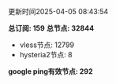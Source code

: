 更新时间2025-04-05 08:43:54

**总订阅: 159**
**总节点: 32844**
- vless节点: 12799
- hysteria2节点: 8

**google ping有效节点: 292**
